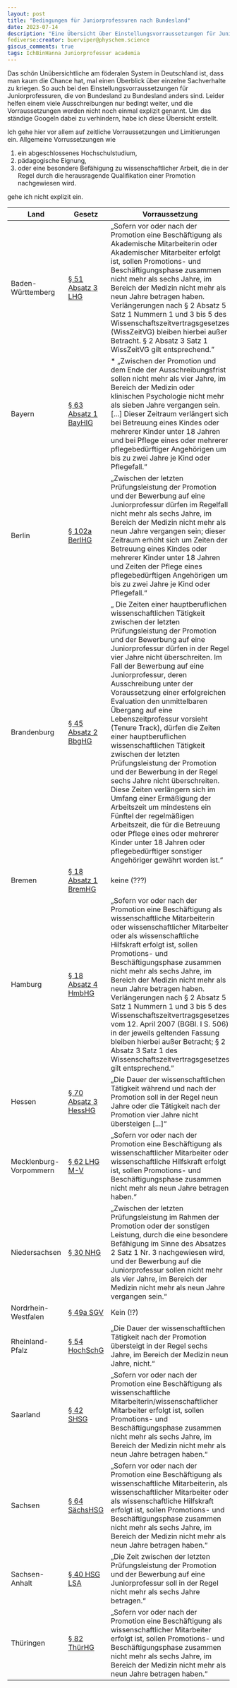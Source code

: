 ```yaml
---
layout: post
title: "Bedingungen für Juniorprofessuren nach Bundesland"
date: 2023-07-14
description: "Eine Übersicht über Einstellungsvorraussetzungen für Juniorprofessuren."
fediverse:creator: buerviper@physchem.science
giscus_comments: true
tags: IchBinHanna Juniorprofessur academia
---
```

Das schön Unübersichtliche am föderalen System in Deutschland ist, dass man kaum die Chance hat, mal einen Überblick über einzelne Sachverhalte zu kriegen. So auch bei den Einstellungsvorraussetzungen für Juniorprofessuren, die von Bundesland zu Bundesland anders sind. Leider helfen einem viele Ausschreibungen nur bedingt weiter, und die Vorraussetzungen werden nicht noch einmal explizit genannt. Um das ständige Googeln dabei zu verhindern, habe ich diese Übersicht erstellt.

Ich gehe hier vor allem auf zeitliche Vorraussetzungen und Limitierungen ein. Allgemeine Vorrussetzungen wie

1.    ein abgeschlossenes Hochschulstudium,
2.    pädagogische Eignung,
3.    oder eine besondere Befähigung zu wissenschaftlicher Arbeit, die in der Regel durch die herausragende Qualifikation einer Promotion nachgewiesen wird.

gehe ich nicht explizit ein.

| Land | Gesetz | Vorraussetzung |
|---|---|---|
| Baden-Württemberg | [§ 51 Absatz 3 LHG](https://www.landesrecht-bw.de/jportal/?quelle=jlink&docid=jlr-HSchulGBWV28P51&psml=bsbawueprod.psml&max=true) | „Sofern vor oder nach der Promotion eine Beschäftigung als Akademische Mitarbeiterin oder Akademischer Mitarbeiter erfolgt ist, sollen Promotions- und Beschäftigungsphase zusammen nicht mehr als sechs Jahre, im Bereich der Medizin nicht mehr als neun Jahre betragen haben. Verlängerungen nach § 2 Absatz 5 Satz 1 Nummern 1 und 3 bis 5 des Wissenschaftszeitvertragsgesetzes (WissZeitVG) bleiben hierbei außer Betracht. § 2 Absatz 3 Satz 1 WissZeitVG gilt entsprechend.”|
| Bayern | [§ 63 Absatz 1 BayHIG](https://www.gesetze-bayern.de/Content/Document/BayHIG-63) | * „Zwischen der Promotion und dem Ende der Ausschreibungsfrist sollen nicht mehr als vier Jahre, im Bereich der Medizin oder klinischen Psychologie nicht mehr als sieben Jahre vergangen sein. [...] Dieser Zeitraum verlängert sich bei Betreuung eines Kindes oder mehrerer Kinder unter 18 Jahren und bei Pflege eines oder mehrerer pflegebedürftiger Angehörigen um bis zu zwei Jahre je Kind oder Pflegefall.“ |
| Berlin | [§ 102a BerlHG](https://gesetze.berlin.de/bsbe/document/jlr-HSchulGBE2011V27P102a) | „Zwischen der letzten Prüfungsleistung der Promotion und der Bewerbung auf eine Juniorprofessur dürfen im Regelfall nicht mehr als sechs Jahre, im Bereich der Medizin nicht mehr als neun Jahre vergangen sein; dieser Zeitraum erhöht sich um Zeiten der Betreuung eines Kindes oder mehrerer Kinder unter 18 Jahren und Zeiten der Pflege eines pflegebedürftigen Angehörigen um bis zu zwei Jahre je Kind oder Pflegefall.“ |
| Brandenburg | [§ 45 Absatz 2 BbgHG](https://bravors.brandenburg.de/gesetze/bbghg#45) | „ Die Zeiten einer hauptberuflichen wissenschaftlichen Tätigkeit zwischen der letzten Prüfungsleistung der Promotion und der Bewerbung auf eine Juniorprofessur dürfen in der Regel vier Jahre nicht überschreiten. Im Fall der Bewerbung auf eine Juniorprofessur, deren Ausschreibung unter der Voraussetzung einer erfolgreichen Evaluation den unmittelbaren Übergang auf eine Lebenszeitprofessur vorsieht (Tenure Track), dürfen die Zeiten einer hauptberuflichen wissenschaftlichen Tätigkeit zwischen der letzten Prüfungsleistung der Promotion und der Bewerbung in der Regel sechs Jahre nicht überschreiten. Diese Zeiten verlängern sich im Umfang einer Ermäßigung der Arbeitszeit um mindestens ein Fünftel der regelmäßigen Arbeitszeit, die für die Betreuung oder Pflege eines oder mehrerer Kinder unter 18 Jahren oder pflegebedürftiger sonstiger Angehöriger gewährt worden ist.“ |
| Bremen | [§ 18 Absatz 1 BremHG](https://www.transparenz.bremen.de/metainformationen/bremisches-hochschulgesetz-in-der-fassung-vom-9-mai-2007-190931?asl=bremen203_tpgesetz.c.55340.de&template=20_gp_ifg_meta_detail_d#jlr-HSchulGBR2007V23P18) | keine (???) |
| Hamburg | [§ 18 Absatz 4 HmbHG](https://www.landesrecht-hamburg.de/bsha/document/jlr-HSchulGHAV28P18) | „Sofern vor oder nach der Promotion eine Beschäftigung als wissenschaftliche Mitarbeiterin oder wissenschaftlicher Mitarbeiter oder als wissenschaftliche Hilfskraft erfolgt ist, sollen Promotions- und Beschäftigungsphase zusammen nicht mehr als sechs Jahre, im Bereich der Medizin nicht mehr als neun Jahre betragen haben. Verlängerungen nach § 2 Absatz 5 Satz 1 Nummern 1 und 3 bis 5 des Wissenschaftszeitvertragsgesetzes vom 12. April 2007 (BGBl. I S. 506) in der jeweils geltenden Fassung bleiben hierbei außer Betracht; § 2 Absatz 3 Satz 1 des Wissenschaftszeitvertragsgesetzes gilt entsprechend.“ |
| Hessen | [§ 70 Absatz 3 HessHG](https://www.rv.hessenrecht.hessen.de/bshe/document/jlr-HSchulGHE2022pP70) | „Die Dauer der wissenschaftlichen Tätigkeit während und nach der Promotion soll in der Regel neun Jahre oder die Tätigkeit nach der Promotion vier Jahre nicht übersteigen [...]“ |
| Mecklenburg-Vorpommern |[§ 62 LHG M-V](https://www.lexsoft.de/cgi-bin/lexsoft/justizportal_nrw.cgi?xid=188048,63) | „Sofern vor oder nach der Promotion eine Beschäftigung als wissenschaftlicher Mitarbeiter oder wissenschaftliche Hilfskraft erfolgt ist, sollen Promotions- und Beschäftigungsphase zusammen nicht mehr als neun Jahre betragen haben.“
| Niedersachsen | [§ 30 NHG](https://www.lexsoft.de/cgi-bin/lexsoft/justizportal_nrw.cgi?xid=173062,31) | „Zwischen der letzten Prüfungsleistung im Rahmen der Promotion oder der sonstigen Leistung, durch die eine besondere Befähigung im Sinne des Absatzes 2 Satz 1 Nr. 3 nachgewiesen wird, und der Bewerbung auf die Juniorprofessur sollen nicht mehr als vier Jahre, im Bereich der Medizin nicht mehr als neun Jahre vergangen sein.“
| Nordrhein-Westfalen | [§ 49a SGV](https://recht.nrw.de/lmi/owa/br_bes_detail?sg=0&menu=0&bes_id=4877&anw_nr=2&aufgehoben=N&det_id=337709) | Kein (!?)
| Rheinland-Pfalz | [§ 54 HochSchG](https://landesrecht.rlp.de/bsrp/document/jlr-HSchulGRP2020V3P54) | „Die Dauer der wissenschaftlichen Tätigkeit nach der Promotion übersteigt in der Regel sechs Jahre, im Bereich der Medizin neun Jahre, nicht.“
| Saarland | [§ 42 SHSG](https://www.lexsoft.de/cgi-bin/lexsoft/justizportal_nrw.cgi?xid=7725001,43) | „Sofern vor oder nach der Promotion eine Beschäftigung als wissenschaftliche Mitarbeiterin/wissenschaftlicher Mitarbeiter erfolgt ist, sollen Promotions- und Beschäftigungsphase zusammen nicht mehr als sechs Jahre, im Bereich der Medizin nicht mehr als neun Jahre betragen haben.“
| Sachsen | [§ 64 SächsHSG](https://www.revosax.sachsen.de/vorschrift/19986-Saechsisches-Hochschulgesetz#p64) | „Sofern vor oder nach der Promotion eine Beschäftigung als wissenschaftliche Mitarbeiterin, als wissenschaftlicher Mitarbeiter oder als wissenschaftliche Hilfskraft erfolgt ist, sollen Promotions- und Beschäftigungsphase zusammen nicht mehr als sechs Jahre, im Bereich der Medizin nicht mehr als neun Jahre betragen haben.“
| Sachsen-Anhalt | [§ 40 HSG LSA](https://www.lexsoft.de/cgi-bin/lexsoft/justizportal_nrw.cgi?xid=316473,41) | „Die Zeit zwischen der letzten Prüfungsleistung der Promotion und der Bewerbung auf eine Juniorprofessur soll in der Regel nicht mehr als sechs Jahre betragen.“
| Thüringen | [§ 82 ThürHG](https://www.lexsoft.de/cgi-bin/lexsoft/justizportal_nrw.cgi?xid=2598713,83) | „Sofern vor oder nach der Promotion eine Beschäftigung als wissenschaftlicher Mitarbeiter erfolgt ist, sollen Promotions- und Beschäftigungsphase zusammen nicht mehr als sechs Jahre, im Bereich der Medizin nicht mehr als neun Jahre betragen haben.“
